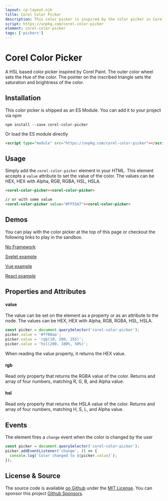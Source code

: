 ```yaml
---
layout: cp-layout.njk
title: Corel Color Picker
description: This color picker is inspired by the color picker in Corel Paint. 
script: https://unpkg.com/corel-color-picker
element: corel-color-picker
tags: ['pickers']
---
```


# Corel Color Picker

A HSL based color picker inspired by Corel Paint. The outer color wheel sets the Hue of the color. The pointer on the inscribed triangle sets the saturation and brightness of the color. 

## Installation 
This color picker is shipped as an ES Module. You can add it to your project via npm

```shell
npm install --save corel-color-picker
```

Or load the ES module directly

```html
<script type="module" src="https://unpkg.com/corel-color-picker"></script>
```

## Usage
Simply add the `corel-color-picker` element in your HTML. This element accepts a `value` attribute to set the value of the color. 
The values can be HEX, HEX with Alpha, RGB, RGBA, HSL, HSLA.

```html
<corel-color-picker><corel-color-picker>

// or with some value
<corel-color-picker value="#FF55A7"><corel-color-picker>
```

## Demos
You can play with the color picker at the top of this page or checkout the following links to play in the sandbox.

[No Framework](https://codesandbox.io/s/corel-color-picker-k6t1i)

[Svelet example](https://codesandbox.io/s/corel-color-picker-svelte-elqk3)

[Vue example](https://codesandbox.io/s/corel-color-picker-vue-tmndw)

[React example](https://codesandbox.io/s/corel-color-picker-react-vpxex)

## Properties and Attributes

#### value
The value can be set on the element as a property or as an attribute to the node. The values can be HEX, HEX with Alpha, RGB, RGBA, HSL, HSLA.

```javascript
const picker = document.querySelector('corel-color-picker');
picker.value = '#ff00aa';
picker.value = 'rgb(10, 200, 255)';
picker.value = 'hsl(200, 100%, 50%)';
```

When reading the value property, it returns the HEX value. 

#### rgb
Read only property that returns the RGBA value of the color. Returns and array of four numbers, matching R, G, B, and Alpha value.

#### hsl
Read only property that returns the HSLA value of the color. Returns and array of four numbers, matching H, S, L, and Alpha value.

## Events
The element fires a `change` event when the color is changed by the user

```javascript
const picker = document.querySelector('corel-color-picker');
picker.addEventListener('change', () => {
  console.log(`Color changed to ${picker.value}`);
});
```

## License & Source
The source code is available [on Github](https://github.com/pshihn/every-color-picker) under the [MIT License](https://github.com/pshihn/every-color-picker/blob/master/LICENSE). You can sponsor this project [Github Sponsors](https://github.com/sponsors/pshihn).